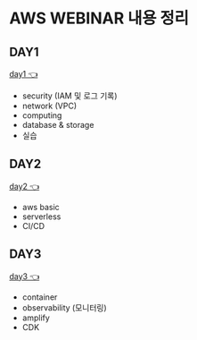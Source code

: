 AWS WEBINAR 내용 정리
===================

DAY1
----
[day1 👈](./day1)
- security (IAM 및 로그 기록)
- network (VPC)
- computing 
- database & storage
- 실습

DAY2
----
[day2 👈](./day2)
- aws basic 
- serverless
- CI/CD


DAY3
----
[day3 👈](./day3)
- container
- observability (모니터링)
- amplify
- CDK


